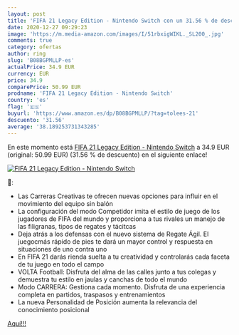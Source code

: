 ```yaml
---
layout: post
title: 'FIFA 21 Legacy Edition - Nintendo Switch con un 31.56 % de descuento'
date: 2020-12-27 09:29:23
image: 'https://m.media-amazon.com/images/I/51rbxigWIKL._SL200_.jpg'
comments: true
category: ofertas
author: ring
slug: 'B08BGPMLLP-es'
actualPrice: 34.9 EUR
currency: EUR
price: 34.9
comparePrice: 50.99 EUR
prodname: 'FIFA 21 Legacy Edition - Nintendo Switch'
country: 'es'
flag: '🇪🇸'
buyurl: 'https://www.amazon.es/dp/B08BGPMLLP/?tag=tolees-21'
descuento: '31.56'
average: '38.189253731343285'
---
```


En este momento está [FIFA 21 Legacy Edition - Nintendo Switch](https://www.amazon.es/dp/B08BGPMLLP/?tag=tolees-21) a 34.9 EUR (original: 50.99 EUR) (31.56 %  de descuento) en el siguiente enlace!

[![FIFA 21 Legacy Edition - Nintendo Switch](https://m.media-amazon.com/images/I/51rbxigWIKL._SL200_.jpg)](https://www.amazon.es/dp/B08BGPMLLP/?tag=tolees-21)

🔎:

- Las Carreras Creativas te ofrecen nuevas opciones para influir en el movimiento del equipo sin balón
- La configuración del modo Competidor imita el estilo de juego de los jugadores de FIFA del mundo y proporciona a tus rivales un manejo de las filigranas, tipos de regates y tácitcas
- Deja atrás a los defensas con el nuevo sistema de Regate Ágil. El juegocmás rápido de pies te dará un mayor control y respuesta en situaciones de uno contra uno
- En FIFA 21 darás rienda suelta a tu creatividad y controlarás cada faceta de tu juego en todo el campo
- VOLTA Football: Disfruta del alma de las calles junto a tus colegas y demuestra tu estilo en jaulas y canchas de todo el mundo
- Modo CARRERA: Gestiona cada momento. Disfruta de una experiencia completa en partidos, traspasos y entrenamientos
- La nueva Personalidad de Posición aumenta la relevancia del conocimiento posicional

[Aquí!!!](https://www.amazon.es/dp/B08BGPMLLP/?tag=tolees-21)
